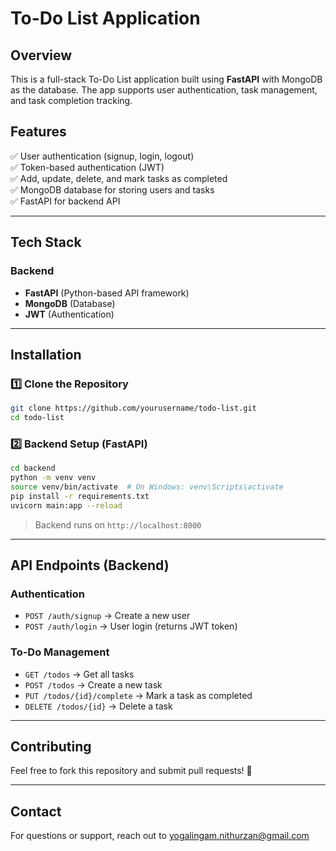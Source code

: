 # To-Do List Application

## Overview
This is a full-stack To-Do List application built using **FastAPI** with MongoDB as the database. The app supports user authentication, task management, and task completion tracking.

## Features
✅ User authentication (signup, login, logout)  
✅ Token-based authentication (JWT)  
✅ Add, update, delete, and mark tasks as completed  
✅ MongoDB database for storing users and tasks  
✅ FastAPI for backend API  
 

---

## Tech Stack
### Backend
- **FastAPI** (Python-based API framework)
- **MongoDB** (Database)
- **JWT** (Authentication)
  
---

## Installation

### 1️⃣ Clone the Repository
```bash
git clone https://github.com/yourusername/todo-list.git
cd todo-list
```

### 2️⃣ Backend Setup (FastAPI)
```bash
cd backend
python -m venv venv
source venv/bin/activate  # On Windows: venv\Scripts\activate
pip install -r requirements.txt
uvicorn main:app --reload
```
> Backend runs on `http://localhost:8000`

---

## API Endpoints (Backend)

### Authentication
- `POST /auth/signup` → Create a new user
- `POST /auth/login` → User login (returns JWT token)

### To-Do Management
- `GET /todos` → Get all tasks
- `POST /todos` → Create a new task
- `PUT /todos/{id}/complete` → Mark a task as completed
- `DELETE /todos/{id}` → Delete a task

---

## Contributing
Feel free to fork this repository and submit pull requests! 🚀

---



## Contact
For questions or support, reach out to 
yogalingam.nithurzan@gmail.com

